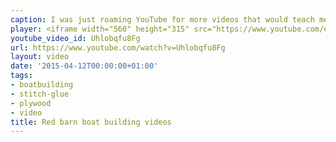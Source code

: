 ```yaml
---
caption: I was just roaming YouTube for more videos that would teach me bits and pieces about working with wood and boat building and stumbled upon [Red Barn Boats](https://www.youtube.com/channel/UChIFy7xwuKhkOuFNeWHCjyQ) and their *Building Nymph* video series. It consists of a whopping 33 videos – each being around 15 - 20 mins. long – describing in great detail each step of building a boat from plywood using the stitch and glue method. This is basically what I want to do with the Mini 650, video-wise. Great stuff.
player: <iframe width="560" height="315" src="https://www.youtube.com/embed/Uhlobqfu8Fg" frameborder="0" allowfullscreen></iframe>
youtube_video_id: Uhlobqfu8Fg
url: https://www.youtube.com/watch?v=Uhlobqfu8Fg
layout: video
date: '2015-04-12T00:00:00+01:00'
tags:
- boatbuilding
- stitch-glue
- plywood
- video
title: Red barn boat building videos
---
```

